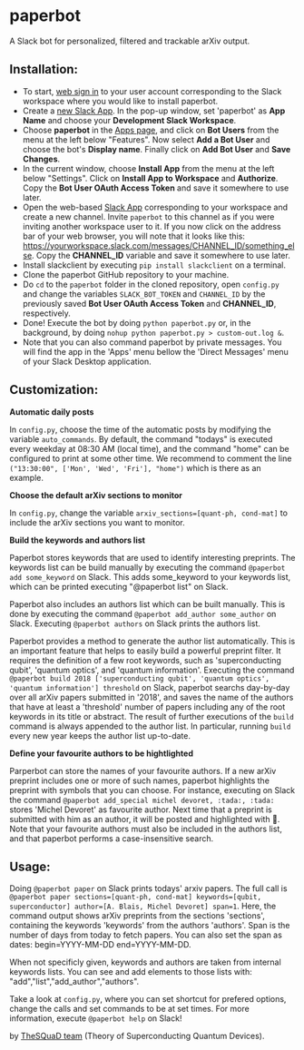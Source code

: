 # paperbot

A Slack bot for personalized, filtered and trackable arXiv output.

## Installation:

- To start, [web sign in](https://slack.com) to your user account corresponding to the Slack workspace where you would like to install paperbot.
- Create a [new Slack App](https://api.slack.com/apps?new_app=1). In the pop-up window, set 'paperbot' as **App Name** and choose your **Development Slack Workspace**. 
- Choose **paperbot** in the [Apps page](https://api.slack.com/apps/), and click on **Bot Users** from the menu at the left below "Features". Now select **Add a Bot User** and choose the bot's **Display name**. Finally click on **Add Bot User** and **Save Changes**.
- In the current window, choose **Install App** from the menu at the left below "Settings". Click on **Install App to Workspace** and **Authorize**. Copy the **Bot User OAuth Access Token** and save it somewhere to use later. 
- Open the web-based [Slack App](https://slack.com) corresponding to your workspace and create a new channel. Invite `paperbot` to this channel as if you were inviting another workspace user to it. If you now click on the address bar of your web browser, you will note that it looks like this: https://yourworkspace.slack.com/messages/CHANNEL_ID/something_else. Copy the **CHANNEL_ID** variable and save it somewhere to use later.
- Install slackclient by executing `pip install slackclient` on a terminal.
- Clone the paperbot GitHub repository to your machine. 
- Do `cd` to the `paperbot` folder in the cloned repository, open `config.py` and change the variables `SLACK_BOT_TOKEN` and `CHANNEL_ID` by the previously saved **Bot User OAuth Access Token** and **CHANNEL_ID**, respectively.
- Done! Execute the bot by doing `python paperbot.py` or, in the background, by doing `nohup python paperbot.py > custom-out.log &`.
- Note that you can also command paperbot by private messages. You will find the app in the 'Apps' menu bellow the 'Direct Messages' menu of your Slack Desktop application.

## Customization:

**Automatic daily posts**

In `config.py`, choose the time of the automatic posts by modifying the variable `auto_commands`. By default, the command "todays" is executed every weekday at 08:30 AM (local time), and the command "home" can be configured to print at some other time. We recommend to comment the line `("13:30:00", ['Mon', 'Wed', 'Fri'], "home")` which is there as an example.

**Choose the default arXiv sections to monitor**

In `config.py`, change the variable `arxiv_sections=[quant-ph, cond-mat]` to include the arXiv sections you want to monitor. 

**Build the keywords and authors list**

Paperbot stores keywords that are used to identify interesting preprints. The keywords list can be build manually by executing the command `@paperbot add some_keyword` on Slack. This adds some_keyword to your keywords list, which can be printed executing "@paperbot list" on Slack.

Paperbot also includes an authors list which can be built manually. This is done by executing the command `@paperbot add_author some_author` on Slack. Executing `@paperbot authors` on Slack prints the authors list. 

Paperbot provides a method to generate the author list automatically. This is an important feature that helps to easily build a powerful preprint filter. It requires the definition of a few root keywords, such as 'superconducting qubit', 'quantum optics', and 'quantum information'. Executing the command `@paperbot build 2018 ['superconducting qubit', 'quantum optics', 'quantum information'] threshold` on Slack, paperbot searchs day-by-day over all arXiv papers submitted in '2018', and saves the name of the authors that have at least a 'threshold' number of papers including any of the root keywords in its title or abstract. The result of further executions of the `build` command is always appended to the author list. In particular, running `build` every new year keeps the author list up-to-date.

**Define your favourite authors to be hightlighted**

Parperbot can store the names of your favourite authors. If a new arXiv preprint includes one or more of such names, paperbot highlights the preprint with symbols that you can choose. For instance, executing on Slack the command `@paperbot add_special michel devoret, :tada:, :tada:` stores 'Michel Devoret' as favourite author. Next time that a preprint is submitted with him as an author, it will be posted and highlighted with :tada:. Note that your favourite authors must also be included in the authors list, and that paperbot performs a case-insensitive search. 

## Usage:

Doing `@paperbot paper` on Slack prints todays' arxiv papers. The full call is `@paperbot paper sections=[quant-ph, cond-mat] keywords=[qubit, superconductor] author=[A. Blais, Michel Devoret] span=1`. Here, the command output shows arXiv preprints from the sections 'sections', containing the keywords 'keywords' from the authors 'authors'. Span is the number of days from today to fetch papers. You can also set the span as dates: begin=YYYY-MM-DD end=YYYY-MM-DD.

When not specificly given, keywords and authors are taken from internal keywords lists. You can see and add elements to those lists with: "add","list","add_author","authors".

Take a look at `config.py`, where you can set shortcut for prefered options, change the calls and set commands to be at set times. For more information, execute `@paperbot help` on Slack!

by [TheSQuaD team](https://www.physique.usherbrooke.ca/blais/index.php?sec=accueil&lan=EN) (Theory of Superconducting Quantum Devices).
